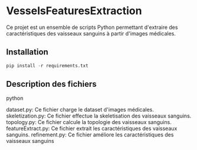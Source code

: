 # VesselsFeaturesExtraction

Ce projet est un ensemble de scripts Python permettant d'extraire des caractéristiques des vaisseaux sanguins à partir d'images médicales.

## Installation

```python
pip install -r requirements.txt
```

## Description des fichiers

python

dataset.py: Ce fichier charge le dataset d'images médicales.
skeletization.py: Ce fichier effectue la skeletisation des vaisseaux sanguins.
topology.py: Ce fichier calcule la topologie des vaisseaux sanguins.
featureExtract.py: Ce fichier extrait les caractéristiques des vaisseaux sanguins.
refinement.py: Ce fichier améliore les caractéristiques des vaisseaux sanguins